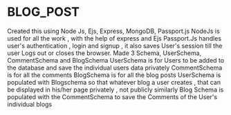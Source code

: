 # BLOG_POST
Created this using Node Js, Ejs, Express, MongoDB, Passport.js
NodeJs is used for all the work , with the help of express and Ejs
Passport.Js handles user's authentication , login and signup , it also saves User's session till the user Logs out or closes the browser.
Made 3 Schema, UserSchema, CommentSchema and BlogSchema
UserSchema is for Users to be added to the database and save the individual users data privately 
CommentSchema is for all the comments 
BlogSchema is for all the blog posts
UserSchema is populated with Blogschema so that whatever blog a user creates , that can be displayed in his/her page privately , not publicly
similarly Blog Schema is populated with the CommentSchema to save the Comments of the User's individual blogs
